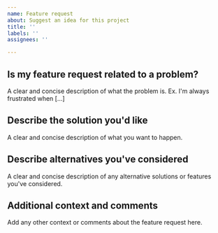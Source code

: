 ```yaml
---
name: Feature request
about: Suggest an idea for this project
title: ''
labels: ''
assignees: ''

---
```


## Is my feature request related to a problem?

A clear and concise description of what the problem is. Ex. I'm always frustrated when [...]

## Describe the solution you'd like

A clear and concise description of what you want to happen.

## Describe alternatives you've considered

A clear and concise description of any alternative solutions or features you've considered.

## Additional context and comments

Add any other context or comments about the feature request here.
